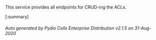 






This service provides all endpoints for CRUD-ing the ACLs.

[:summary]

###### Auto generated by Pydio Cells Enterprise Distribution v2.1.5 on 31-Aug-2020
